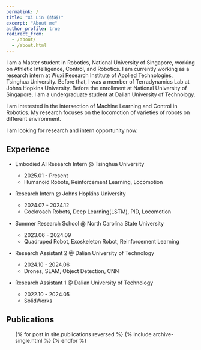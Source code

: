 ```yaml
---
permalink: /
title: "Xi Lin (林曦)"
excerpt: "About me"
author_profile: true
redirect_from: 
  - /about/
  - /about.html
---
```

I am a Master student in Robotics, National University of Singapore, working on Athletic Intelligence, Control, and Robotics. I am currently working as a research intern at Wuxi Research Institute of Applied Technologies, Tsinghua University. Before that, I was a member of Terradynamics Lab at Johns Hopkins University. Before the enrollment at National University of Singapore, I am a undergraduate student at Dalian University of Technology.

I am intetested in the intersection of Machine Learning and Control in Robotics. My research focuses on the locomotion of varieties of robots on different environment.

I am looking for research and intern opportunity now.

## Experience

- Embodied AI Research Intern @ Tsinghua University
  - 2025.01 - Present
  - Humanoid Robots, Reinforcement Learning, Locomotion


- Research Intern @ Johns Hopkins University
  - 2024.07 - 2024.12
  - Cockroach Robots, Deep Learning(LSTM), PID, Locomotion


- Summer Research School @ North Carolina State University
  - 2023.06 - 2024.09
  - Quadruped Robot, Exoskeleton Robot, Reinforcement Learning


- Research Assistant 2 @ Dalian University of Technology
  - 2024.10 - 2024.06
  - Drones, SLAM, Object Detection, CNN


- Research Assistant 1 @ Dalian University of Technology
  - 2022.10 - 2024.05
  - SolidWorks


## Publications

  <ul>{% for post in site.publications reversed %}
    {% include archive-single.html %}
  {% endfor %}</ul>
